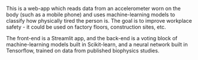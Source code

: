 This is a web-app which reads data from an accelerometer worn on the body (such as a mobile phone) and uses machine-learning models to classify how physically tired the person is. The goal is to improve workplace safety - it could be used on factory floors, construction sites, etc.

The front-end is a Streamlit app, and the back-end is a voting block of machine-learning models built in Scikit-learn, and a neural network built in Tensorflow, trained on data from published biophysics studies.
